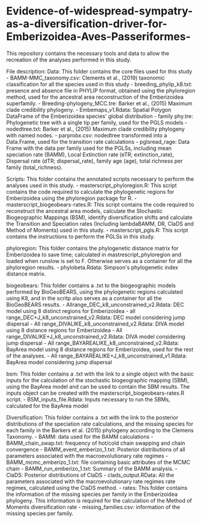 # Evidence-of-widespread-sympatry-as-a-diversification-driver-for-Emberizoidea-Aves-Passeriformes-
This repository contains the necessary tools and data to allow the recreation of the analyses performed in this study.


File description:
Data: This folder contains the core files used for this study
	- BAMM-MMC_taxonomy.csv: Clements et al., (2019) taxonomic classification for all the species used in this study
	- breeding_phylip_k8.txt: presence and absence file in PHYLIP format, obtained using the phyloregion method, used for the ancestral area reconstruction of the Emberizoidea superfamily.
	- Breeding-phylogeny_MCC.tre: Barker et al., (2015) Maximum clade credibility phylogeny.
	- Embemaps_v1.Rdata: Spatial Polygon DataFrame of the Emberizoidea species' global distribution
	- family phy.tre: Phylogenetic tree with a single tip per family, used for the PGLS models
	- nodedtree.txt: Barker et al., (2015) Maximum clade credibility phylogeny with named nodes.
	- parprobx.csv: nodedtree transformed into a Data.Frame, used for the transition rate calculations
	- pglsread_rage: Data Frame with the data per family used for the PGLSs, including mean speciation rate (BAMM), Local Extinction rate (eTR; extinction_rate), Dispersal rate (dTR; dispersal_rate), family age (age), total richness per family (total_richness).

Scripts: This folder contains the annotated scripts necessary to perform the analyses used in this study.
	- masterscript_phyloregion.R: This script contains the code required to calculate the phylogenetic regions for Emberizoidea using the phyloregion package for R.
	- masterscript_biogeobears-rates.R: This script contains the code required to reconstruct the ancestral area models, calculate the Stochastic Biogeographic Mappings (BSM), identify diversification shifts and calculate the Transition and Speciation rates (Including lambdaBAMM, DR, ClaDS and Method of Moments) used in this study.
	- masterscript_pgls.R: This script contains the instructions to perform the PGLSs in this study.

phyloregion: This folder contains the phylogenetic distance matrix for Emberizoidea to save time; calculated in mastrescript_phyloregion and loaded when runslow is set to F. Otherwise serves as a container for all the phyloregion results.
	- phylobeta.Rdata: Simpson's phylogenetic index distance matrix.

biogeobears: This folder contains a .txt to the biogeographic models performed by BioGeoBEARS, using the phylogenetic regions calculated using K8, and in the scritp also serves as a container for all the BioGeoBEARS results.
	- Allrange_DEC_k8_unconstrained_v2.Rdata: DEC model using 8 distinct regions for Emberizoidea
	- all range_DEC+J_k8_unconstrained_v2.Rdata: DEC model considering jump dispersal
	- All range_DIVALIKE_k8_unconstrained_v2.Rdata: DIVA model using 8 distance regions for Emberizoidea
	- All range_DIVALIKE+J_k8_unconstrained_v2.Rdata: DIVA model considering jump dispersal
	- All range_BAYAREALIKE_k8_unconstrained_v2.Rdata: BayArea model using 8 distance regions for Emberizoidea, used for the rest of the analyses.
	- All range_BAYAREALIKE+J_k8_unconstrained_v1.Rdata: BayArea model considering jump dispersal

bsm: This folder contains a .txt with the link to a single object with the basic inputs for the calculation of the stochastic biogeographic mapping (SBM), using the BayArea model and can be used to contain the SBM results. The inputs object can be created with the masterscript_biogeobears-rates.R script.
	- BSM_inputs_file.Rdata: Inputs necessary to run the SBMs, calculated for the BayArea model

Diversification: This folder contains a .txt with the link to the posterior distributions of the speciation rate calculations, and the missing species for each family in the Barkers et al. (2015) phylogeny according to the Clemens Taxonomy.
	- BAMM: data used for the BAMM calculations
		- BAMM_chain_swap.txt: frequency of hot/cold chain swapping and chain convergence
		- BAMM_event_emberizo_1.txt: Posterior distributions of all parameters associated with the macroevolutionary rate regimes
		- BAMM_mcmc_emberizo_1.txt: file containing basic attributes of the MCMC chain 
		- BAMM_run_emberizo_1.txt: Summary of the BAMM analysis.
	- ClaDS: Posterior distributions of ClaDS
		- clads_output.RData: All the parameters associated with the macroevolutionary rate regimes rate regimes, calculated using the ClaDS method.
	- rates: This folder contains the information of the missing species per family in the Emberizoidea phylogeny. This information is required for the calculation of the Method of Moments diversification rate
		- missing_families.csv: information of the missing species per family.
